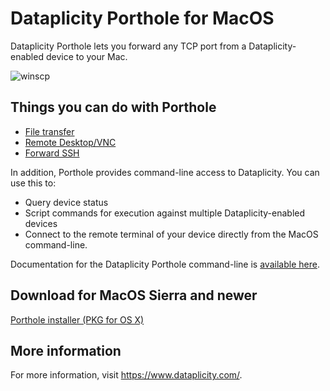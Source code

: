 # Dataplicity Porthole for MacOS
Dataplicity Porthole lets you forward any TCP port from a Dataplicity-enabled device to your Mac.  

![winscp](https://image.ibb.co/gbyVkG/5d95061_winscp.png)


## Things you can do with Porthole
- [File transfer](http://docs.dataplicity.com/docs/file-transfer-via-porthole)
- [Remote Desktop/VNC](http://docs.dataplicity.com/docs/remote-desktop-via-porthole)
- [Forward SSH](http://docs.dataplicity.com/docs/redirect-tcp-ports-over-the-internet)

In addition, Porthole provides command-line access to Dataplicity.  You can use this to:
- Query device status
- Script commands for execution against multiple Dataplicity-enabled devices
- Connect to the remote terminal of your device directly from the MacOS command-line.

Documentation for the Dataplicity Porthole command-line is [available here](http://docs.dataplicity.com/docs/command-line-interface).

## Download for MacOS Sierra and newer

[Porthole installer (PKG for OS X)](https://github.com/wildfoundry/dataplicity-porthole-releases-osx/releases/download/1.4/DataplicityPortholeSetup.pkg)

## More information
For more information, visit https://www.dataplicity.com/.
